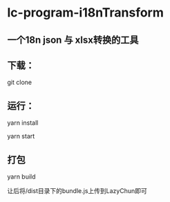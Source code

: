 # lc-program-i18nTransform
## 一个18n json 与 xlsx转换的工具

## 下载：
git clone 

## 运行：
yarn install

yarn start

## 打包
yarn build

让后将/dist目录下的bundle.js上传到LazyChun即可
